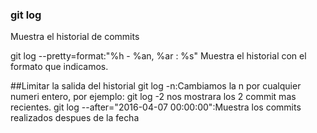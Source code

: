 ### git log
Muestra el historial de commits

git log --pretty=format:"%h - %an, %ar : %s"
Muestra el historial con el formato que indicamos.

##Limitar la salida del historial
git log -n:Cambiamos la n por cualquier numeri entero, por ejemplo: git log -2 nos mostrara los 2 commit mas recientes.
git log --after="2016-04-07 00:00:00":Muestra los commits realizados despues de la fecha
